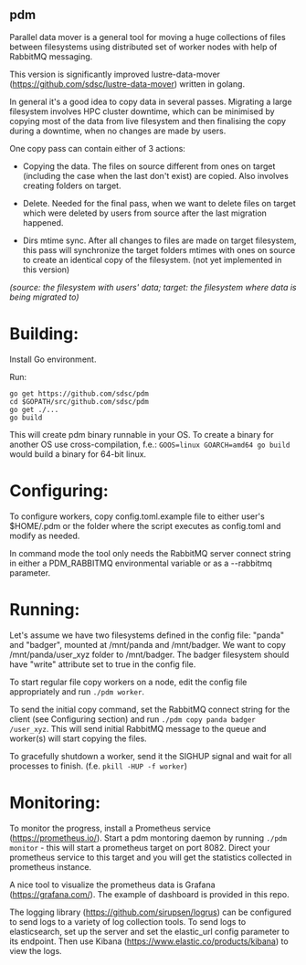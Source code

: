 ## pdm

Parallel data mover is a general tool for moving a huge collections of files between filesystems using distributed set of worker nodes with help of RabbitMQ messaging.

This version is significantly improved lustre-data-mover (https://github.com/sdsc/lustre-data-mover) written in golang.

In general it's a good idea to copy data in several passes. Migrating a large filesystem involves HPC cluster downtime, which can be minimised by copying most of the data from live filesystem and then finalising the copy during a downtime, when no changes are made by users.

One copy pass can contain either of 3 actions:

* Copying the data. The files on source different from ones on target (including the case when the last don't exist) are copied. Also involves creating folders on target.

* Delete. Needed for the final pass, when we want to delete files on target which were deleted by users from source after the last migration happened.

* Dirs mtime sync. After all changes to files are made on target filesystem, this pass will synchronize the target folders mtimes with ones on source to create an identical copy of the filesystem. (not yet implemented in this version)

_(source: the filesystem with users' data; target: the filesystem where data is being migrated to)_

# Building:

Install Go environment.

Run:
```
go get https://github.com/sdsc/pdm
cd $GOPATH/src/github.com/sdsc/pdm
go get ./...
go build
```

This will create pdm binary runnable in your OS. To create a binary for another OS use cross-compilation, f.e.: ```GOOS=linux GOARCH=amd64 go build``` would build a binary for 64-bit linux.

# Configuring:

To configure workers, copy config.toml.example file to either user's $HOME/.pdm or the folder where the script executes as config.toml and modify as needed.

In command mode the tool only needs the RabbitMQ server connect string in either a PDM_RABBITMQ environmental variable or as a --rabbitmq parameter.

# Running:

Let's assume we have two filesystems defined in the config file: "panda" and "badger", mounted at /mnt/panda and /mnt/badger. We want to copy /mnt/panda/user_xyz folder to /mnt/badger. The badger filesystem should have "write" attribute set to true in the config file.

To start regular file copy workers on a node, edit the config file appropriately and run ```./pdm worker```.

To send the initial copy command, set the RabbitMQ connect string for the client (see Configuring section) and run ```./pdm copy panda badger /user_xyz```. This will send initial RabbitMQ message to the queue and worker(s) will start copying the files.

To gracefully shutdown a worker, send it the SIGHUP signal and wait for all processes to finish. (f.e. ```pkill -HUP -f worker```)

# Monitoring:

To monitor the progress, install a Prometheus service (https://prometheus.io/). Start a pdm montoring daemon by running ```./pdm monitor``` - this will start a prometheus target on port 8082. Direct your prometheus service to this target and you will get the statistics collected in prometheus instance.

A nice tool to visualize the prometheus data is Grafana (https://grafana.com/). The example of dashboard is provided in this repo.

The logging library (https://github.com/sirupsen/logrus) can be configured to send logs to a variety of log collection tools. To send logs to elasticsearch, set up the server and set the elastic_url config parameter to its endpoint. Then use Kibana (https://www.elastic.co/products/kibana) to view the logs.